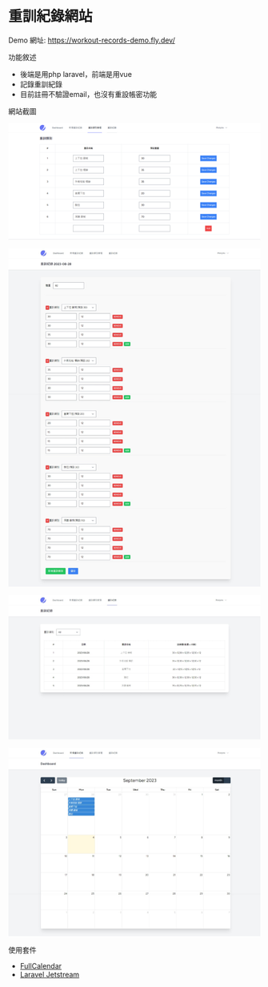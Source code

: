 # 重訓紀錄網站

Demo 網址: 
https://workout-records-demo.fly.dev/


功能敘述
* 後端是用php laravel，前端是用vue
* 記錄重訓紀錄
* 目前註冊不驗證email，也沒有重設帳密功能

網站截圖

![image](https://github.com/iltusyou/personal-note/blob/dev/docs/image/2023-09-04%20093746.png)

![image](https://github.com/iltusyou/personal-note/blob/dev/docs/image/4-9-2023_94213_workout-records-demo.fly.dev.jpeg)

![image](https://github.com/iltusyou/personal-note/blob/dev/docs/image/4-9-2023_94248_workout-records-demo.fly.dev.jpeg)

![image](https://github.com/iltusyou/personal-note/blob/dev/docs/image/4-9-2023_9433_workout-records-demo.fly.dev.jpeg)


使用套件
* [FullCalendar](https://fullcalendar.io/)
* [Laravel Jetstream](https://jetstream.laravel.com/introduction.html)

